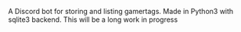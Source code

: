A Discord bot for storing and listing gamertags. Made in Python3 with sqlite3 backend. This will be a long work in progress
